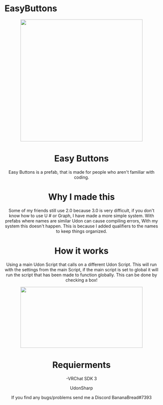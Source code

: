 # EasyButtons
<p align="center">
<img align="middle"  width="400" height="400"  src="https://i.ibb.co/2s076QQ/Logo.png">
</p>

<h1 align="center">Easy Buttons</h1>
<p  align="center"> Easy Buttons is a prefab, that is made for people who aren't familiar with coding. </p>

<h1 align="center">Why I made this</h1>
<p  align="center">Some of my friends still use 2.0 because 3.0 is very difficult, if you don't know how to use U # or Graph, I have made a more simple system.
With prefabs where names are similar Udon can cause compiling errors, With my system this doesn't happen. This is because I added qualifiers to the names to keep things organized.</p>

<h1 align="center">How it works</h1>
<p  align="center">Using a main Udon Script that calls on a different Udon Script. This will run with the settings from the main Script, if the main script is set to global it will run the script that has been made to function globally. This can be done by checking a box!</p>
<p align="center">
<img align="middle"  width="400" height="200"  src="https://i.ibb.co/TrzTNbW/Cap1.png">
</p>
<h1 align="center">Requierments</h1>
<p align="center">-VRChat SDK 3</p>
<p align="center">UdonSharp</p>

<p align="center">If you find any bugs/problems send me a Discord BananaBread#7393</p>
